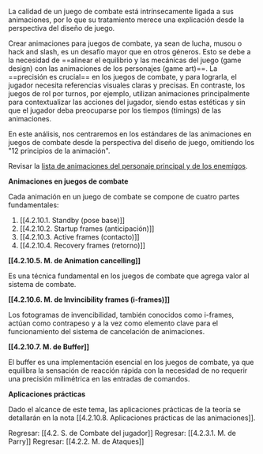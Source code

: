 
La calidad de un juego de combate está intrínsecamente ligada a sus animaciones, por lo que su tratamiento merece una explicación desde la perspectiva del diseño de juego.

Crear animaciones para juegos de combate, ya sean de lucha, musou o hack and slash, es un desafío mayor que en otros géneros. Esto se debe a la necesidad de ==alinear el equilibrio y las mecánicas del juego (game design) con las animaciones de los personajes (game art)==. La ==precisión es crucial== en los juegos de combate, y para lograrla, el jugador necesita referencias visuales claras y precisas. En contraste, los juegos de rol por turnos, por ejemplo, utilizan animaciones principalmente para contextualizar las acciones del jugador, siendo estas estéticas y sin que el jugador deba preocuparse por los tiempos (timings) de las animaciones.

En este análisis, nos centraremos en los estándares de las animaciones en juegos de combate desde la perspectiva del diseño de juego, omitiendo los "12 principios de la animación".

Revisar la [lista de animaciones del personaje principal y de los enemigos](https://docs.google.com/spreadsheets/d/1aVTK7AKb8GaXKqVap5hpua3fJ656U9M0mGVB9mrLMxI/edit?usp=sharing).

**Animaciones en juegos de combate**

Cada animación en un juego de combate se compone de cuatro partes fundamentales:

1. [[4.2.10.1. Standby (pose base)]]
2. [[4.2.10.2. Startup frames (anticipación)]]
3. [[4.2.10.3. Active frames (contacto)]]
4. [[4.2.10.4. Recovery frames (retorno)]]

**[[4.2.10.5. M. de Animation cancelling]]**

Es una técnica fundamental en los juegos de combate que agrega valor al sistema de combate.

**[[4.2.10.6. M. de Invincibility frames (i-frames)]]**

Los fotogramas de invencibilidad, también conocidos como i-frames, actúan como contrapeso y a la vez como elemento clave para el funcionamiento del sistema de cancelación de animaciones.

**[[4.2.10.7. M. de Buffer]]**

El buffer es una implementación esencial en los juegos de combate, ya que equilibra la sensación de reacción rápida con la necesidad de no requerir una precisión milimétrica en las entradas de comandos.

**Aplicaciones prácticas**

Dado el alcance de este tema, las aplicaciones prácticas de la teoría se detallarán en la nota [[4.2.10.8. Aplicaciones prácticas de las animaciones]].


Regresar: [[4.2. S. de Combate del jugador]]
Regresar: [[4.2.3.1. M. de Parry]]
Regresar: [[4.2.2. M. de Ataques]]